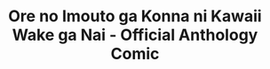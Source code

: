 --- 
title: "Ore no Imouto ga Konna ni Kawaii Wake ga Nai - Official Anthology Comic"
publishdate: "2019-2-23T16:48:46+02:00"
src: "https://365manga.net/manga/ore-no-imouto-ga-konna-ni-kawaii-wake-ga-nai-official-anthology-comic"
image: "https://data.365manga.net/images/thumbnails/30458-ore-no-imouto-ga-konna-ni-kawaii-wake-ga-nai-official-anthology-comic.jpg"
description: " The official Ore no Imouto ga Konna ni Kawaii Wake ga Nai Anthology Comic.> Spin-off of Ore no Imouto ga Konna ni Kawaii Wake ga Nai( http://mangapark.com/search?q=ore-no-imouto-ga-konna-ni-kawaii-wake-ga-nai )"
---